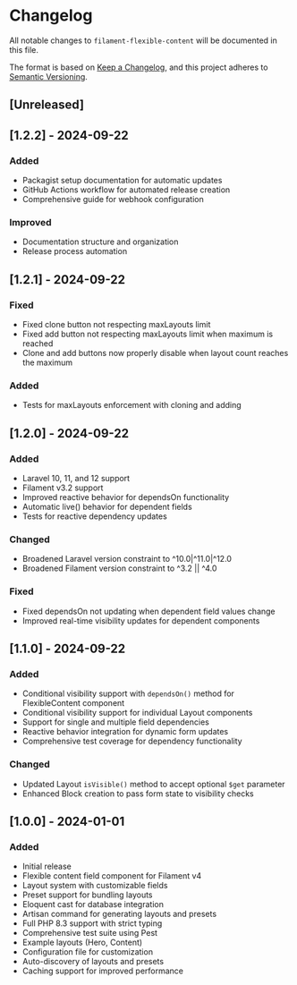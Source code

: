 # Changelog

All notable changes to `filament-flexible-content` will be documented in this file.

The format is based on [Keep a Changelog](https://keepachangelog.com/en/1.0.0/),
and this project adheres to [Semantic Versioning](https://semver.org/spec/v2.0.0.html).

## [Unreleased]

## [1.2.2] - 2024-09-22

### Added
- Packagist setup documentation for automatic updates
- GitHub Actions workflow for automated release creation
- Comprehensive guide for webhook configuration

### Improved
- Documentation structure and organization
- Release process automation

## [1.2.1] - 2024-09-22

### Fixed
- Fixed clone button not respecting maxLayouts limit
- Fixed add button not respecting maxLayouts limit when maximum is reached
- Clone and add buttons now properly disable when layout count reaches the maximum

### Added
- Tests for maxLayouts enforcement with cloning and adding

## [1.2.0] - 2024-09-22

### Added
- Laravel 10, 11, and 12 support
- Filament v3.2 support
- Improved reactive behavior for dependsOn functionality
- Automatic live() behavior for dependent fields
- Tests for reactive dependency updates

### Changed
- Broadened Laravel version constraint to ^10.0|^11.0|^12.0
- Broadened Filament version constraint to ^3.2 || ^4.0

### Fixed
- Fixed dependsOn not updating when dependent field values change
- Improved real-time visibility updates for dependent components

## [1.1.0] - 2024-09-22

### Added
- Conditional visibility support with `dependsOn()` method for FlexibleContent component
- Conditional visibility support for individual Layout components
- Support for single and multiple field dependencies
- Reactive behavior integration for dynamic form updates
- Comprehensive test coverage for dependency functionality

### Changed
- Updated Layout `isVisible()` method to accept optional `$get` parameter
- Enhanced Block creation to pass form state to visibility checks

## [1.0.0] - 2024-01-01

### Added
- Initial release
- Flexible content field component for Filament v4
- Layout system with customizable fields
- Preset support for bundling layouts
- Eloquent cast for database integration
- Artisan command for generating layouts and presets
- Full PHP 8.3 support with strict typing
- Comprehensive test suite using Pest
- Example layouts (Hero, Content)
- Configuration file for customization
- Auto-discovery of layouts and presets
- Caching support for improved performance